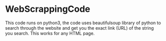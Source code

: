 # WebScrappingCode
This code runs on python3, the code uses beautifulsoup library of python to search through the website and get you the exact link (URL) of the string you search. This works for any HTML page. 
